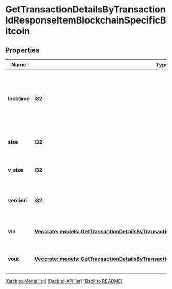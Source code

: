 # GetTransactionDetailsByTransactionIdResponseItemBlockchainSpecificBitcoin

## Properties

Name | Type | Description | Notes
------------ | ------------- | ------------- | -------------
**locktime** | **i32** | Represents the time at which a particular transaction can be added to the blockchain. | 
**size** | **i32** | Represents the total size of this transaction. | 
**v_size** | **i32** | Represents the virtual size of this transaction. | 
**version** | **i32** | Represents the transaction version number. | 
**vin** | [**Vec<crate::models::GetTransactionDetailsByTransactionIdResponseItemBlockchainSpecificBitcoinVin>**](GetTransactionDetailsByTransactionIDResponseItemBlockchainSpecificBitcoin_vin.md) | Represents the transaction inputs. | 
**vout** | [**Vec<crate::models::GetTransactionDetailsByTransactionIdResponseItemBlockchainSpecificBitcoinVout>**](GetTransactionDetailsByTransactionIDResponseItemBlockchainSpecificBitcoin_vout.md) | Represents the transaction outputs. | 

[[Back to Model list]](../README.md#documentation-for-models) [[Back to API list]](../README.md#documentation-for-api-endpoints) [[Back to README]](../README.md)



